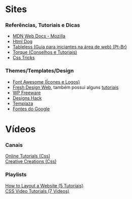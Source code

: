 # Sites

### Referências, Tutoriais e Dicas

* [MDN Web Docs - Mozilla](https://developer.mozilla.org/)
* [Html Dog](http://www.htmldog.com/)
* [Tableless (Guia para iniciantes na área de web) (Pt-Br)](http://tableless.github.io/iniciantes/)
* [Torque (Conselhos e Tutoriais)](https://torquemag.io/)
* [Css Tricks](https://css-tricks.com/)

### Themes/Templates/Design

* [Font Awesome (Ícones e Logos)](https://fontawesome.com/)
* [Fresh Design Web](https://freshdesignweb.com/), também possui alguns [tutoriais](https://freshdesignweb.com/category/tutorials/)
* [WP Freeware](https://www.wpfreeware.com/)
* [Designs Hack](https://designshack.net/)
* [Templaza](https://www.templaza.com/blog/)
* [Fontes do Google](https://fonts.google.com/)

# Vídeos

### Canais
[Online Tutorials (Css)](https://www.youtube.com/channel/UCbwXnUipZsLfUckBPsC7Jog/videos)<br>
[Creative Creations (Css)](https://www.youtube.com/channel/UCOKmVksbzoKJKmtu7rlEM1A/videos)
### Playlists
[How to Layout a Website (5 Tutoriais)](https://www.youtube.com/watch?v=Ghnrxgk-jCc&list=PLGLfVvz_LVvT59FVZJeJtVUr3h7PluW6Q&index=1)<br>
[CSS Video Tutorials (7 Vídeos)](https://www.youtube.com/watch?v=I-rTKuEhrCM&index=1&list=PL07454EA7FF8D28AB)
